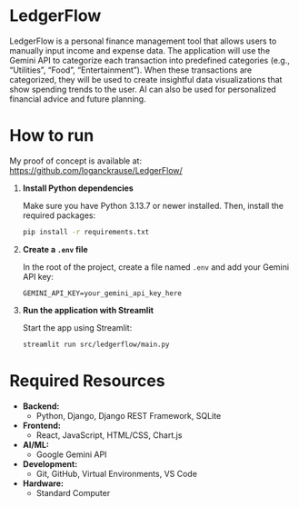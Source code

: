# LedgerFlow
LedgerFlow is a personal finance management tool that allows users to manually input income and expense data. The application will use the Gemini API to categorize each transaction into predefined categories (e.g., “Utilities”, “Food”, “Entertainment”). When these transactions are categorized, they will be used to create insightful data visualizations that show spending trends to the user. AI can also be used for personalized financial advice and future planning.  

# How to run
My proof of concept is available at: https://github.com/loganckrause/LedgerFlow/

1. **Install Python dependencies**

   Make sure you have Python 3.13.7 or newer installed. Then, install the required packages:
   ```bash
   pip install -r requirements.txt
   ```

2. **Create a `.env` file**

   In the root of the project, create a file named `.env` and add your Gemini API key:
   ```
   GEMINI_API_KEY=your_gemini_api_key_here
   ```

3. **Run the application with Streamlit**

   Start the app using Streamlit:
   ```bash
   streamlit run src/ledgerflow/main.py
   ```

# Required Resources
* **Backend:**
  * Python, Django, Django REST Framework, SQLite
* **Frontend:**
  * React, JavaScript, HTML/CSS, Chart.js
* **AI/ML:**
  * Google Gemini API
* **Development:**
  * Git, GitHub, Virtual Environments, VS Code
* **Hardware:**
  * Standard Computer  

